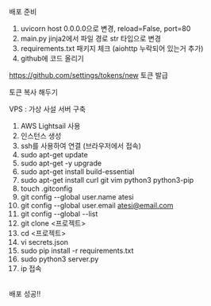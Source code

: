 배포 준비

1. uvicorn host 0.0.0.0으로 변경, reload=False, port=80
2. main.py jinja2에서 파일 경로 str 타입으로 변경
3. requirements.txt 패키지 체크 (aiohttp 누락되어 있는거 추가)
4. github에 코드 올리기

https://github.com/settings/tokens/new 토큰 발급

토큰 복사 해두기 

VPS : 가상 사설 서버 구축

1. AWS Lightsail 사용
2. 인스턴스 생성
3. ssh를 사용하여 연결 (브라우저에서 접속)
4. sudo apt-get update
5. sudo apt-get -y upgrade
6. sudo apt-get install build-essential
7. sudo apt-get install curl git vim python3 python3-pip
8. touch .gitconfig
9. git config --global user.name atesi
10. git config --global user.email atesi@email.com
11. git config --global --list
12. git clone <프로젝트>
13. cd <프로젝트>
14. vi secrets.json
15. sudo pip install -r requirements.txt
16. sudo python3 server.py
17. ip 접속
<br>
배포 성공!!
